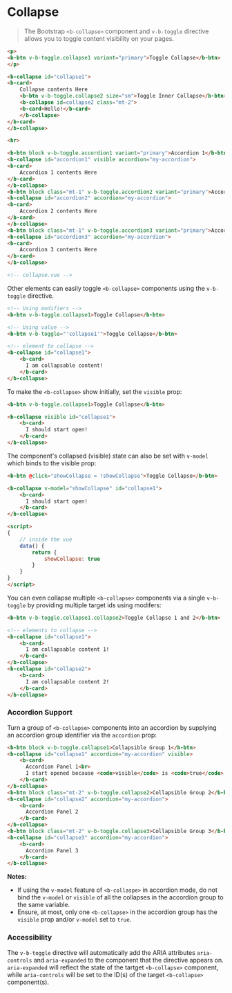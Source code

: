 # Collapse

> The Bootstrap `<b-collapse>` component and `v-b-toggle` directive allows you to
> toggle content visibility on your pages.

```html
<p>
<b-btn v-b-toggle.collapse1 variant="primary">Toggle Collapse</b-btn>
</p>

<b-collapse id="collapse1">
<b-card>
    Collapse contents Here
    <b-btn v-b-toggle.collapse2 size="sm">Toggle Inner Collapse</b-btn>
    <b-collapse id=collapse2 class="mt-2">
    <b-card>Hello!</b-card>
    </b-collapse>
</b-card>
</b-collapse>

<hr>

<b-btn block v-b-toggle.accordion1 variant="primary">Accordion 1</b-btn>
<b-collapse id="accordion1" visible accordion="my-accordion">
<b-card>
    Accordion 1 contents Here
</b-card>
</b-collapse>
<b-btn block class="mt-1" v-b-toggle.accordion2 variant="primary">Accordion 2</b-btn>
<b-collapse id="accordion2" accordion="my-accordion">
<b-card>
    Accordion 2 contents Here
</b-card>
</b-collapse>
<b-btn block class="mt-1" v-b-toggle.accordion3 variant="primary">Accordion 3</b-btn>
<b-collapse id="accordion3" accordion="my-accordion">
<b-card>
    Accordion 3 contents Here
</b-card>
</b-collapse>

<!-- collapse.vue -->
```

Other elements can easily toggle `<b-collapse>` components using the `v-b-toggle` directive.

```html
<!-- Using modifiers -->
<b-btn v-b-toggle.collapse1>Toggle Collapse</b-btn>

<!-- Using value -->
<b-btn v-b-toggle="'collapse1'">Toggle Collapse</b-btn>

<!-- element to collapse -->
<b-collapse id="collapse1">
    <b-card>
      I am collapsable content!
    </b-card>
</b-collapse>
```

To make the `<b-collapse>` show initially, set the `visible` prop:

```html
<b-btn v-b-toggle.collapse1>Toggle Collapse</b-btn>

<b-collapse visible id="collapse1">
    <b-card>
      I should start open!
    </b-card>
</b-collapse>
```

The component's collapsed (visible) state can also be set with `v-model` which binds to the visible prop:

```html
<b-btn @click="showCollapse = !showCollapse">Toggle Collapse</b-btn>

<b-collapse v-model="showCollapse" id="collapse1">
    <b-card>
      I should start open!
    </b-card>
</b-collapse>

<script>
{
    // inside the vue
    data() {
        return {
            showCollapse: true
        }
    }
}
</script>
```

You can even collapse multiple `<b-collapse>` components via a single `v-b-toggle` by 
providing multiple target ids using modifers:

```html
<b-btn v-b-toggle.collapse1.collapse2>Toggle Collapse 1 and 2</b-btn>

<!-- elements to collapse -->
<b-collapse id="collapse1">
    <b-card>
      I am collapsable content 1!
    </b-card>
</b-collapse>
<b-collapse id="collapse2">
    <b-card>
      I am collapsable content 2!
    </b-card>
</b-collapse>
```


### Accordion Support

Turn a group of `<b-collapse>` components into an accordion by supplying
an accordion group identifier via the `accordion` prop:

```html
<b-btn block v-b-toggle.collapse1>Collapsible Group 1</b-btn>
<b-collapse id="collapse1" accordion="my-accordion" visible>
    <b-card>
      Accordion Panel 1<br>
      I start opened because <code>visible</code> is <code>true</code>
    </b-card>
</b-collapse>
<b-btn block class="mt-2" v-b-toggle.collapse2>Collapsible Group 2</b-btn>
<b-collapse id="collapse2" accordion="my-accordion">
    <b-card>
      Accordion Panel 2
    </b-card>
</b-collapse>
<b-btn block class="mt-2" v-b-toggle.collapse3>Collapsible Group 3</b-btn>
<b-collapse id="collapse3" accordion="my-accordion">
    <b-card>
      Accordion Panel 3
    </b-card>
</b-collapse>
```

**Notes:**
- If using the `v-model` feature of `<b-collaspe>` in accordion mode, do not
bind the `v-model` or `visible` of all the collapses in the accordion group to the same variable.
- Ensure, at most, only one `<b-collapse>` in the accordion group has the `visible` 
prop and/or `v-model` set to `true`.

### Accessibility
The `v-b-toggle` directive will automatically add the ARIA attributes `aria-controls` and `aria-expanded`
to the component that the directive appears on.  `aria-expanded` will reflect the state of 
the tartget `<b-collapse>` component, while `aria-controls` will be set to the ID(s) 
of the target `<b-collapse>` component(s).

